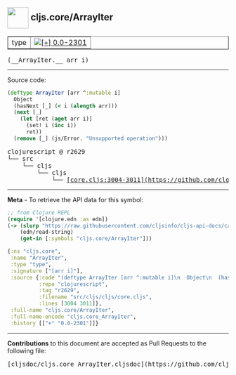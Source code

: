 ## <img width="48px" valign="middle" src="http://i.imgur.com/Hi20huC.png"> cljs.core/ArrayIter

 <table border="1">
<tr>

<td>type</td>
<td><a href="https://github.com/cljsinfo/cljs-api-docs/tree/0.0-2301"><img valign="middle" alt="[+] 0.0-2301" src="https://img.shields.io/badge/+-0.0--2301-lightgrey.svg"></a> </td>
</tr>
</table>

 <samp>
(__ArrayIter.__ arr i)<br>
</samp>

---





Source code:

```clj
(deftype ArrayIter [arr ^:mutable i]
  Object
  (hasNext [_] (< i (alength arr)))
  (next [_]
    (let [ret (aget arr i)]
      (set! i (inc i))
      ret))
  (remove [_] (js/Error. "Unsupported operation")))
```

 <pre>
clojurescript @ r2629
└── src
    └── cljs
        └── cljs
            └── <ins>[core.cljs:3004-3011](https://github.com/clojure/clojurescript/blob/r2629/src/cljs/cljs/core.cljs#L3004-L3011)</ins>
</pre>


---

__Meta__ - To retrieve the API data for this symbol:

```clj
;; from Clojure REPL
(require '[clojure.edn :as edn])
(-> (slurp "https://raw.githubusercontent.com/cljsinfo/cljs-api-docs/catalog/cljs-api.edn")
    (edn/read-string)
    (get-in [:symbols "cljs.core/ArrayIter"]))
```

```clj
{:ns "cljs.core",
 :name "ArrayIter",
 :type "type",
 :signature ["[arr i]"],
 :source {:code "(deftype ArrayIter [arr ^:mutable i]\n  Object\n  (hasNext [_] (< i (alength arr)))\n  (next [_]\n    (let [ret (aget arr i)]\n      (set! i (inc i))\n      ret))\n  (remove [_] (js/Error. \"Unsupported operation\")))",
          :repo "clojurescript",
          :tag "r2629",
          :filename "src/cljs/cljs/core.cljs",
          :lines [3004 3011]},
 :full-name "cljs.core/ArrayIter",
 :full-name-encode "cljs.core_ArrayIter",
 :history [["+" "0.0-2301"]]}

```

---

__Contributions__ to this document are accepted as Pull Requests to the following file:

 <pre>
[cljsdoc/cljs.core_ArrayIter.cljsdoc](https://github.com/cljsinfo/cljs-api-docs/blob/master/cljsdoc/cljs.core_ArrayIter.cljsdoc)
</pre>

